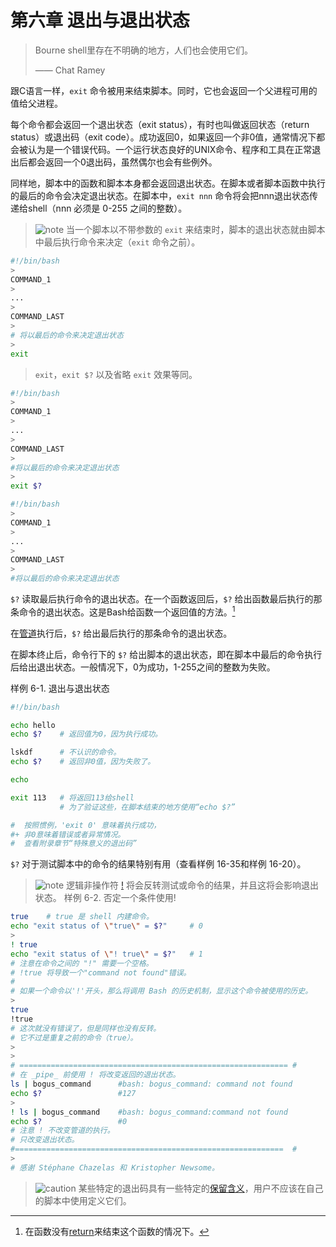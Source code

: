 # 第六章 退出与退出状态

> Bourne shell里存在不明确的地方，人们也会使用它们。
>
> —— Chat Ramey

跟C语言一样，`exit` 命令被用来结束脚本。同时，它也会返回一个父进程可用的值给父进程。

每个命令都会返回一个退出状态（exit status），有时也叫做返回状态（return status）或退出码（exit code）。成功返回0，如果返回一个非0值，通常情况下都会被认为是一个错误代码。一个运行状态良好的UNIX命令、程序和工具在正常退出后都会返回一个0退出码，虽然偶尔也会有些例外。

同样地，脚本中的函数和脚本本身都会返回退出状态。在脚本或者脚本函数中执行的最后的命令会决定退出状态。在脚本中，`exit nnn` 命令将会把nnn退出状态传递给shell（nnn 必须是 0-255 之间的整数）。

> ![note](http://tldp.org/LDP/abs/images/note.gif) 当一个脚本以不带参数的 `exit` 来结束时，脚本的退出状态就由脚本中最后执行命令来决定（`exit` 命令之前）。
>
```bash
#!/bin/bash
>
COMMAND_1
>
...
>
COMMAND_LAST
>
# 将以最后的命令来决定退出状态
>
exit
```

> `exit`，`exit $?` 以及省略 `exit` 效果等同。
>
```bash
#!/bin/bash 
>
COMMAND_1
>
...
>
COMMAND_LAST
>
#将以最后的命令来决定退出状态
>
exit $?
```
> 
>
```bash
#!/bin/bash
>
COMMAND_1
>
...
>
COMMAND_LAST
>
#将以最后的命令来决定退出状态
```

`$?` 读取最后执行命令的退出状态。在一个函数返回后，`$?` 给出函数最后执行的那条命令的退出状态。这是Bash给函数一个返回值的方法。[^1]

在[管道](http://tldp.org/LDP/abs/html/special-chars.html#PIPEREF)执行后，`$?` 给出最后执行的那条命令的退出状态。

在脚本终止后，命令行下的 `$?` 给出脚本的退出状态，即在脚本中最后的命令执行后给出退出状态。一般情况下，0为成功，1-255之间的整数为失败。

样例 6-1. 退出与退出状态

```bash
#!/bin/bash

echo hello
echo $?    # 返回值为0，因为执行成功。

lskdf      # 不认识的命令。
echo $?    # 返回非0值，因为失败了。

echo

exit 113   # 将返回113给shell
           # 为了验证这些，在脚本结束的地方使用“echo $?”

#  按照惯例，'exit 0' 意味着执行成功，
#+ 非0意味着错误或者异常情况。
#  查看附录章节“特殊意义的退出码”
```

`$?` 对于测试脚本中的命令的结果特别有用（查看样例 16-35和样例 16-20）。

> ![note](http://tldp.org/LDP/abs/images/note.gif) 逻辑非操作符 [!](http://tldp.org/LDP/abs/html/special-chars.html#NOTREF) 将会反转测试或命令的结果，并且这将会影响退出状态。
> 样例 6-2. 否定一个条件使用!
>
```bash
true    # true 是 shell 内建命令。
echo "exit status of \"true\" = $?"     # 0
>
! true
echo "exit status of \"! true\" = $?"   # 1
# 注意在命令之间的 "!" 需要一个空格。
# !true 将导致一个"command not found"错误。
#
# 如果一个命令以'!'开头，那么将调用 Bash 的历史机制，显示这个命令被使用的历史。
>
true
!true
# 这次就没有错误了，但是同样也没有反转。
# 它不过是重复之前的命令（true）。
>
>
# ============================================================ #
# 在 _pipe_ 前使用 ! 将改变返回的退出状态。
ls | bogus_command      #bash: bogus_command: command not found
echo $?                 #127
>
! ls | bogus_command    #bash: bogus_command:command not found
echo $?                 #0
# 注意 ! 不改变管道的执行。
# 只改变退出状态。
#============================================================  #
>
# 感谢 Stéphane Chazelas 和 Kristopher Newsome。
```

> ![caution](http://tldp.org/LDP/abs/images/caution.gif) 某些特定的退出码具有一些特定的[保留含义](http://tldp.org/LDP/abs/html/exitcodes.html#EXITCODESREF)，用户不应该在自己的脚本中使用定义它们。

[^1]: 在函数没有[return](http://tldp.org/LDP/abs/html/complexfunct.html#RETURNREF)来结束这个函数的情况下。